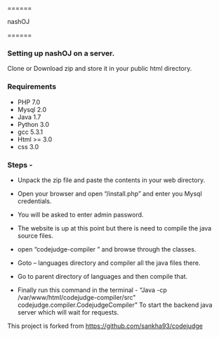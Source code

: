 ======

nashOJ

======

### Setting up nashOJ on a server.
Clone or Download zip and store it in your public html directory.

### Requirements

- PHP 7.0
- Mysql 2.0
- Java 1.7
- Python 3.0
- gcc 5.3.1
- Html >= 3.0
- css 3.0

### Steps -

- Unpack the zip file and paste the contents in your web directory.

- Open your browser and open “/install.php” and enter you Mysql
credentials.

- You will be asked to enter admin password.

- The website is up at this point but there is need to compile the java source
files.

- open “codejudge-compiler ” and browse through the classes.

- Goto – languages directory and compiler all the java files there.

- Go to parent directory of languages and then compile that.

- Finally run this command in the terminal - “Java -cp
/var/www/html/codejudge-compiler/src"
codejudge.compiler.CodejudgeCompiler”
To start the backend java server which will wait for requests.

This project is forked from https://github.com/sankha93/codejudge

